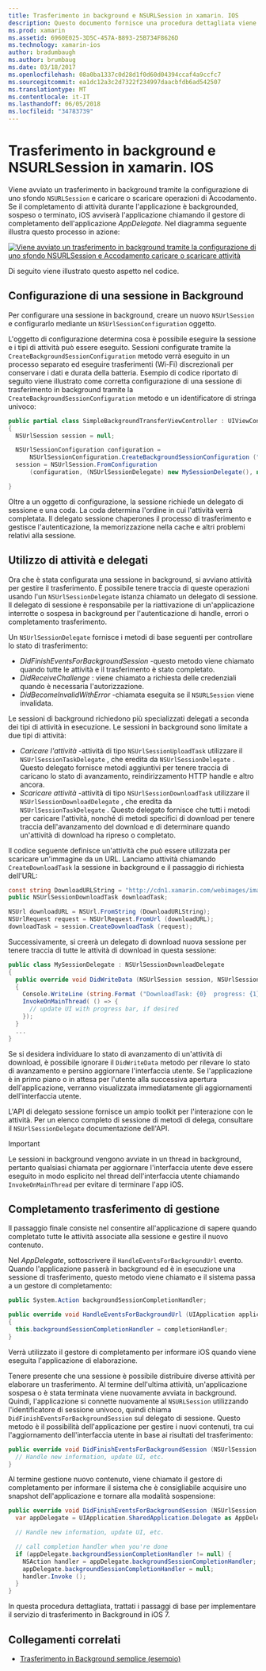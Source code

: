 ```yaml
---
title: Trasferimento in background e NSURLSession in xamarin. IOS
description: Questo documento fornisce una procedura dettagliata viene illustrato come utilizzare il trasferimento in background e NSUrlSession per avviare il download di un'immagine di grandi dimensioni e continuare il download quando l'app viene inserito in background.
ms.prod: xamarin
ms.assetid: 6960E025-3D5C-457A-B893-25B734F8626D
ms.technology: xamarin-ios
author: bradumbaugh
ms.author: brumbaug
ms.date: 03/18/2017
ms.openlocfilehash: 08a0ba1337c0d28d1f0d60d04394ccaf4a9ccfc7
ms.sourcegitcommit: ea1dc12a3c2d7322f234997daacbfdb6ad542507
ms.translationtype: MT
ms.contentlocale: it-IT
ms.lasthandoff: 06/05/2018
ms.locfileid: "34783739"
---
```

# <a name="background-transfer-and-nsurlsession-in-xamarinios"></a>Trasferimento in background e NSURLSession in xamarin. IOS

Viene avviato un trasferimento in background tramite la configurazione di uno sfondo `NSURLSession` e caricare o scaricare operazioni di Accodamento. Se il completamento di attività durante l'applicazione è backgrounded, sospeso o terminato, iOS avviserà l'applicazione chiamando il gestore di completamento dell'applicazione *AppDelegate*. Nel diagramma seguente illustra questo processo in azione:

 [![](background-transfer-walkthrough-images/transfer.png "Viene avviato un trasferimento in background tramite la configurazione di uno sfondo NSURLSession e Accodamento caricare o scaricare attività")](background-transfer-walkthrough-images/transfer.png#lightbox)

Di seguito viene illustrato questo aspetto nel codice.

## <a name="configuring-a-background-session"></a>Configurazione di una sessione in Background

Per configurare una sessione in background, creare un nuovo `NSUrlSession` e configurarlo mediante un `NSUrlSessionConfiguration` oggetto.

L'oggetto di configurazione determina cosa è possibile eseguire la sessione e i tipi di attività può essere eseguito.
Sessioni configurate tramite la `CreateBackgroundSessionConfiguration` metodo verrà eseguito in un processo separato ed eseguire trasferimenti (Wi-Fi) discrezionali per conservare i dati e durata della batteria.
Esempio di codice riportato di seguito viene illustrato come corretta configurazione di una sessione di trasferimento in background tramite la `CreateBackgroundSessionConfiguration` metodo e un identificatore di stringa univoco:

```csharp
public partial class SimpleBackgroundTransferViewController : UIViewController
{
  NSUrlSession session = null;

  NSUrlSessionConfiguration configuration =
      NSUrlSessionConfiguration.CreateBackgroundSessionConfiguration ("com.SimpleBackgroundTransfer.BackgroundSession");
  session = NSUrlSession.FromConfiguration
      (configuration, (NSUrlSessionDelegate) new MySessionDelegate(), new NSOperationQueue());

}
```

Oltre a un oggetto di configurazione, la sessione richiede un delegato di sessione e una coda.
La coda determina l'ordine in cui l'attività verrà completata. Il delegato sessione chaperones il processo di trasferimento e gestisce l'autenticazione, la memorizzazione nella cache e altri problemi relativi alla sessione.

## <a name="working-with-tasks-and-delegates"></a>Utilizzo di attività e delegati

Ora che è stata configurata una sessione in background, si avviano attività per gestire il trasferimento. È possibile tenere traccia di queste operazioni usando l'un `NSUrlSessionDelegate` istanza chiamato un delegato di sessione. Il delegato di sessione è responsabile per la riattivazione di un'applicazione interrotte o sospesa in background per l'autenticazione di handle, errori o completamento trasferimento.

Un `NSUrlSessionDelegate` fornisce i metodi di base seguenti per controllare lo stato di trasferimento:

-  *DidFinishEventsForBackgroundSession* -questo metodo viene chiamato quando tutte le attività e il trasferimento è stato completato.
-  *DidReceiveChallenge* : viene chiamato a richiesta delle credenziali quando è necessaria l'autorizzazione.
-  *DidBecomeInvalidWithError* -chiamata eseguita se il `NSURLSession` viene invalidata.


Le sessioni di background richiedono più specializzati delegati a seconda dei tipi di attività in esecuzione. Le sessioni in background sono limitate a due tipi di attività:

-  *Caricare l'attività* -attività di tipo `NSUrlSessionUploadTask` utilizzare il `NSUrlSessionTaskDelegate` , che eredita da `NSUrlSessionDelegate` . Questo delegato fornisce metodi aggiuntivi per tenere traccia di caricano lo stato di avanzamento, reindirizzamento HTTP handle e altro ancora.
-  *Scaricare attività* -attività di tipo `NSUrlSessionDownloadTask` utilizzare il `NSUrlSessionDownloadDelegate` , che eredita da `NSUrlSessionTaskDelegate` . Questo delegato fornisce che tutti i metodi per caricare l'attività, nonché di metodi specifici di download per tenere traccia dell'avanzamento del download e di determinare quando un'attività di download ha ripreso o completato.


Il codice seguente definisce un'attività che può essere utilizzata per scaricare un'immagine da un URL. Lanciamo attività chiamando `CreateDownloadTask` la sessione in background e il passaggio di richiesta dell'URL:

```csharp
const string DownloadURLString = "http://cdn1.xamarin.com/webimages/images/xamarin.png";
public NSUrlSessionDownloadTask downloadTask;

NSUrl downloadURL = NSUrl.FromString (DownloadURLString);
NSUrlRequest request = NSUrlRequest.FromUrl (downloadURL);
downloadTask = session.CreateDownloadTask (request);
```

Successivamente, si creerà un delegato di download nuova sessione per tenere traccia di tutte le attività di download in questa sessione:

```csharp
public class MySessionDelegate : NSUrlSessionDownloadDelegate
{
  public override void DidWriteData (NSUrlSession session, NSUrlSessionDownloadTask downloadTask, long bytesWritten, long totalBytesWritten, long totalBytesExpectedToWrite)
  {
    Console.WriteLine (string.Format ("DownloadTask: {0}  progress: {1}", downloadTask, progress));
    InvokeOnMainThread( () => {
      // update UI with progress bar, if desired
    });
  }
  ...
}
```

Se si desidera individuare lo stato di avanzamento di un'attività di download, è possibile ignorare il `DidWriteData` metodo per rilevare lo stato di avanzamento e persino aggiornare l'interfaccia utente. Se l'applicazione è in primo piano o in attesa per l'utente alla successiva apertura dell'applicazione, verranno visualizzata immediatamente gli aggiornamenti dell'interfaccia utente.

L'API di delegato sessione fornisce un ampio toolkit per l'interazione con le attività. Per un elenco completo di sessione di metodi di delega, consultare il `NSUrlSessionDelegate` documentazione dell'API.

> [!IMPORTANT]
> Le sessioni in background vengono avviate in un thread in background, pertanto qualsiasi chiamata per aggiornare l'interfaccia utente deve essere eseguito in modo esplicito nel thread dell'interfaccia utente chiamando `InvokeOnMainThread` per evitare di terminare l'app iOS. 


## <a name="handling-transfer-completion"></a>Completamento trasferimento di gestione

Il passaggio finale consiste nel consentire all'applicazione di sapere quando completato tutte le attività associate alla sessione e gestire il nuovo contenuto.

Nel *AppDelegate*, sottoscrivere il `HandleEventsForBackgroundUrl` evento. Quando l'applicazione passerà in background ed è in esecuzione una sessione di trasferimento, questo metodo viene chiamato e il sistema passa a un gestore di completamento:

```csharp
public System.Action backgroundSessionCompletionHandler;

public override void HandleEventsForBackgroundUrl (UIApplication application, string sessionIdentifier, System.Action completionHandler)
{
  this.backgroundSessionCompletionHandler = completionHandler;
}
```

Verrà utilizzato il gestore di completamento per informare iOS quando viene eseguita l'applicazione di elaborazione.

Tenere presente che una sessione è possibile distribuire diverse attività per elaborare un trasferimento. Al termine dell'ultima attività, un'applicazione sospesa o è stata terminata viene nuovamente avviata in background. Quindi, l'applicazione si connette nuovamente al `NSURLSession` utilizzando l'identificatore di sessione univoco, quindi chiama `DidFinishEventsForBackgroundSession` sul delegato di sessione. Questo metodo è il possibilità dell'applicazione per gestire i nuovi contenuti, tra cui l'aggiornamento dell'interfaccia utente in base ai risultati del trasferimento:

```csharp
public override void DidFinishEventsForBackgroundSession (NSUrlSession session) {
  // Handle new information, update UI, etc.
}
```

Al termine gestione nuovo contenuto, viene chiamato il gestore di completamento per informare il sistema che è consigliabile acquisire uno snapshot dell'applicazione e tornare alla modalità sospensione:

```csharp
public override void DidFinishEventsForBackgroundSession (NSUrlSession session) {
  var appDelegate = UIApplication.SharedApplication.Delegate as AppDelegate;

  // Handle new information, update UI, etc.

  // call completion handler when you're done
  if (appDelegate.backgroundSessionCompletionHandler != null) {
    NSAction handler = appDelegate.backgroundSessionCompletionHandler;
    appDelegate.backgroundSessionCompletionHandler = null;
    handler.Invoke ();
  }
}
```

In questa procedura dettagliata, trattati i passaggi di base per implementare il servizio di trasferimento in Background in iOS 7.



## <a name="related-links"></a>Collegamenti correlati

- [Trasferimento in Background semplice (esempio)](https://developer.xamarin.com/samples/monotouch/SimpleBackgroundTransfer/)

